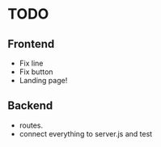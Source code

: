 # TODO

## Frontend

* Fix line
* Fix button
* Landing page!

## Backend

* routes.
* connect everything to server.js and test
